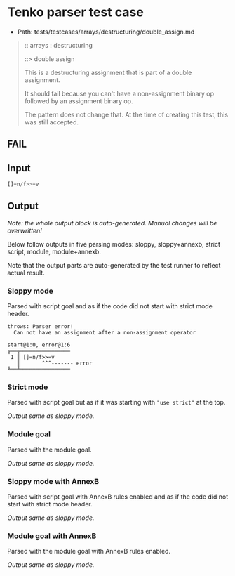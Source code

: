 # Tenko parser test case

- Path: tests/testcases/arrays/destructuring/double_assign.md

> :: arrays : destructuring
>
> ::> double assign
>
> This is a destructuring assignment that is part of a double assignment.
>
> It should fail because you can't have a non-assignment binary op followed by an assignment binary op.
>
> The pattern does not change that. At the time of creating this test, this was still accepted.

## FAIL

## Input

`````js
[]=n/f>>=v
`````

## Output

_Note: the whole output block is auto-generated. Manual changes will be overwritten!_

Below follow outputs in five parsing modes: sloppy, sloppy+annexb, strict script, module, module+annexb.

Note that the output parts are auto-generated by the test runner to reflect actual result.

### Sloppy mode

Parsed with script goal and as if the code did not start with strict mode header.

`````
throws: Parser error!
  Can not have an assignment after a non-assignment operator

start@1:0, error@1:6
╔══╦════════════════
 1 ║ []=n/f>>=v
   ║       ^^^------- error
╚══╩════════════════

`````

### Strict mode

Parsed with script goal but as if it was starting with `"use strict"` at the top.

_Output same as sloppy mode._

### Module goal

Parsed with the module goal.

_Output same as sloppy mode._

### Sloppy mode with AnnexB

Parsed with script goal with AnnexB rules enabled and as if the code did not start with strict mode header.

_Output same as sloppy mode._

### Module goal with AnnexB

Parsed with the module goal with AnnexB rules enabled.

_Output same as sloppy mode._
